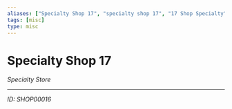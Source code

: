 ```yaml
---
aliases: ["Specialty Shop 17", "specialty shop 17", "17 Shop Specialty"]
tags: [misc]
type: misc
---
```


# Specialty Shop 17

*Specialty Store*

---
*ID: SHOP00016*